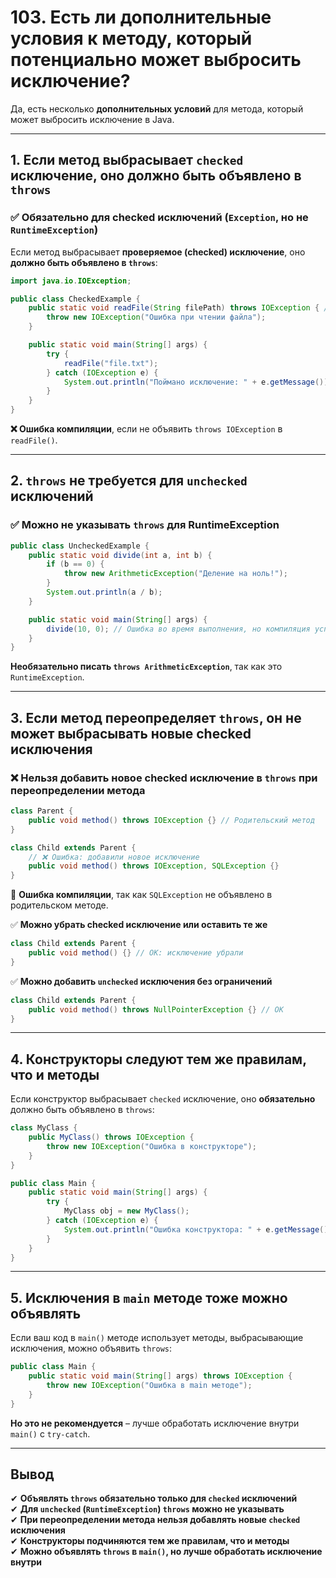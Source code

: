 # 103. Есть ли дополнительные условия к методу, который потенциально может выбросить исключение?

Да, есть несколько **дополнительных условий** для метода, который может выбросить исключение в Java.  

---

## **1. Если метод выбрасывает `checked` исключение, оно должно быть объявлено в `throws`**  
### ✅ **Обязательно для checked исключений (`Exception`, но не `RuntimeException`)**
Если метод выбрасывает **проверяемое (checked) исключение**, оно **должно быть объявлено в `throws`**:
```java
import java.io.IOException;

public class CheckedExample {
    public static void readFile(String filePath) throws IOException { // Обязательное объявление
        throw new IOException("Ошибка при чтении файла");
    }

    public static void main(String[] args) {
        try {
            readFile("file.txt");
        } catch (IOException e) {
            System.out.println("Поймано исключение: " + e.getMessage());
        }
    }
}
```
**❌ Ошибка компиляции**, если не объявить `throws IOException` в `readFile()`.

---

## **2. `throws` не требуется для `unchecked` исключений**
### ✅ **Можно не указывать `throws` для RuntimeException**
```java
public class UncheckedExample {
    public static void divide(int a, int b) {
        if (b == 0) {
            throw new ArithmeticException("Деление на ноль!");
        }
        System.out.println(a / b);
    }

    public static void main(String[] args) {
        divide(10, 0); // Ошибка во время выполнения, но компиляция успешна
    }
}
```
**Необязательно писать `throws ArithmeticException`**, так как это `RuntimeException`.

---

## **3. Если метод переопределяет `throws`, он не может выбрасывать новые checked исключения**
### ❌ **Нельзя добавить новое checked исключение в `throws` при переопределении метода**
```java
class Parent {
    public void method() throws IOException {} // Родительский метод
}

class Child extends Parent {
    // ❌ Ошибка: добавили новое исключение
    public void method() throws IOException, SQLException {} 
}
```
🔴 **Ошибка компиляции**, так как `SQLException` не объявлено в родительском методе.

✅ **Можно убрать checked исключение или оставить те же**
```java
class Child extends Parent {
    public void method() {} // ОК: исключение убрали
}
```

✅ **Можно добавить `unchecked` исключения без ограничений**
```java
class Child extends Parent {
    public void method() throws NullPointerException {} // ОК
}
```

---

## **4. Конструкторы следуют тем же правилам, что и методы**
Если конструктор выбрасывает `checked` исключение, оно **обязательно** должно быть объявлено в `throws`:
```java
class MyClass {
    public MyClass() throws IOException {
        throw new IOException("Ошибка в конструкторе");
    }
}

public class Main {
    public static void main(String[] args) {
        try {
            MyClass obj = new MyClass();
        } catch (IOException e) {
            System.out.println("Ошибка конструктора: " + e.getMessage());
        }
    }
}
```

---

## **5. Исключения в `main` методе тоже можно объявлять**
Если ваш код в `main()` методе использует методы, выбрасывающие исключения, можно объявить `throws`:
```java
public class Main {
    public static void main(String[] args) throws IOException {
        throw new IOException("Ошибка в main методе");
    }
}
```
**Но это не рекомендуется** – лучше обработать исключение внутри `main()` с `try-catch`.

---

## **Вывод**
✔ **Объявлять `throws` обязательно только для `checked` исключений**  
✔ **Для `unchecked` (`RuntimeException`) `throws` можно не указывать**  
✔ **При переопределении метода нельзя добавлять новые `checked` исключения**  
✔ **Конструкторы подчиняются тем же правилам, что и методы**  
✔ **Можно объявлять `throws` в `main()`, но лучше обработать исключение внутри**
